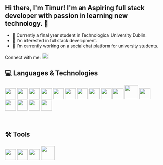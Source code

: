 ## Hi there, I'm Timur! I'm an Aspiring full stack developer with passion in learning new technology. 👋
- 📖 Currently a final year student in Technological University Dublin.
- 👀 I’m interested in full stack development.
- 🌱 I’m currently working on a social chat platform for university students.

Connect with me: [<img src="https://cdn.jsdelivr.net/gh/devicons/devicon/icons/linkedin/linkedin-original.svg" width="20" height="20"/>](https://www.linkedin.com/in/tsult/)

## 💻 Languages & Technologies
<p float="left">
  <img src="https://cdn.jsdelivr.net/gh/devicons/devicon/icons/javascript/javascript-original.svg" width="35" height="35"/>
  <img src="https://cdn.jsdelivr.net/gh/devicons/devicon/icons/java/java-original-wordmark.svg" width="35" height="35"/> 
  <img src="https://cdn.jsdelivr.net/gh/devicons/devicon/icons/nodejs/nodejs-original.svg" width="35" height="35"/>
  <img src="https://cdn.jsdelivr.net/gh/devicons/devicon/icons/c/c-original.svg" width="35" height="35"/>
  <img src="https://cdn.jsdelivr.net/gh/devicons/devicon/icons/csharp/csharp-original.svg" width="35" height="35"/>
  <img src="https://cdn.jsdelivr.net/gh/devicons/devicon/icons/express/express-original.svg" width="35" height="35"/>
  <img src="https://cdn.jsdelivr.net/gh/devicons/devicon/icons/php/php-plain.svg" width="35" height="35"/>
  <img src="https://cdn.jsdelivr.net/gh/devicons/devicon/icons/html5/html5-plain-wordmark.svg" width="35" height="35"/>
  <img src="https://cdn.jsdelivr.net/gh/devicons/devicon/icons/css3/css3-plain-wordmark.svg" width="35" height="35"/>
  <img src="https://cdn.jsdelivr.net/gh/devicons/devicon/icons/python/python-original-wordmark.svg" width="35" height="35"/>
  <img src="https://cdn.jsdelivr.net/gh/devicons/devicon/icons/flask/flask-original-wordmark.svg" width="45" height="45"/>
  <img src="https://cdn.jsdelivr.net/gh/devicons/devicon/icons/jquery/jquery-plain-wordmark.svg" width="35" height="35"/>
  <img src="https://cdn.jsdelivr.net/gh/devicons/devicon/icons/react/react-original-wordmark.svg" width="35" height="35"/>
  <img src="https://img.icons8.com/color/48/000000/delphi-ide.png" width="35" height="35"/>
  <img src="https://cdn.jsdelivr.net/gh/devicons/devicon/icons/mongodb/mongodb-plain-wordmark.svg" width="35" height="35"/>
  <img src="https://img.icons8.com/ios/50/000000/sql.png" width="35" height="35"/>
</p><br>

## 🛠️ Tools
<p float="left">
  <img src="https://cdn.jsdelivr.net/gh/devicons/devicon/icons/git/git-plain.svg" width="35" height="35"//>
  <img src="https://cdn.jsdelivr.net/gh/devicons/devicon/icons/github/github-original-wordmark.svg" width="35" height="35"/>
  <img src="https://img.icons8.com/color/48/000000/jira.png" width="35" height="35"/>
  <img src="https://cdn.jsdelivr.net/gh/devicons/devicon/icons/unity/unity-original-wordmark.svg" width="45" height="45"/>
</p>


<!-- <img src="https://cdn.jsdelivr.net/gh/devicons/devicon/icons/javascript/javascript-original.svg" width="30" height="30"/><img src="https://cdn.jsdelivr.net/gh/devicons/devicon/icons/java/java-original.svg" width="30" height="30"/> -->



<!-- <img src="https://img.icons8.com/color/48/000000/javascript--v2.png"/> <img src="https://img.icons8.com/color/48/000000/java-coffee-cup-logo--v2.png"/><img src="https://img.icons8.com/ultraviolet/40/000000/react--v2.png"/><img src="https://img.icons8.com/color/48/000000/delphi-ide.png"/> -->

<!--START_SECTION:waka-->
<!--END_SECTION:waka-->
